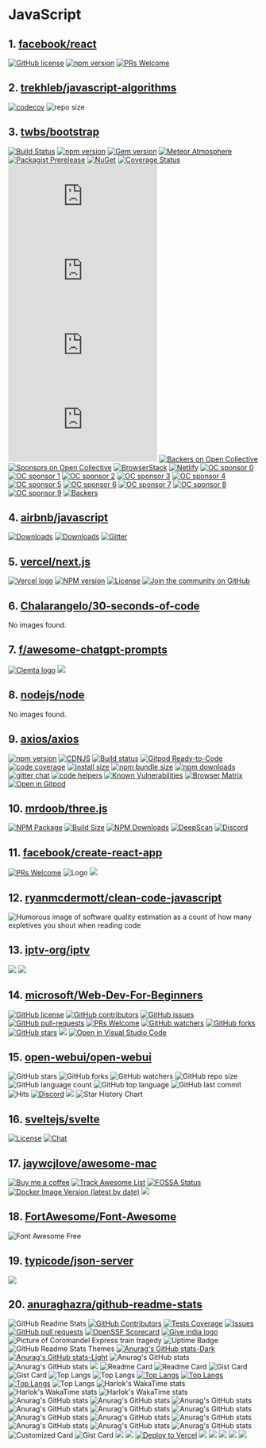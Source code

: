 <!-- 这是由脚本自动生成的文件，请勿直接修改此文件！ -->

# JavaScript

## 1. [facebook/react](https://github.com/facebook/react)

[![GitHub license](https://img.shields.io/badge/license-MIT-blue.svg)](https://github.com/facebook/react/blob/main/LICENSE)
[![npm version](https://img.shields.io/npm/v/react.svg?style=flat)](https://www.npmjs.com/package/react)
[![PRs Welcome](https://img.shields.io/badge/PRs-welcome-brightgreen.svg)](https://legacy.reactjs.org/docs/how-to-contribute.html#your-first-pull-request)

## 2. [trekhleb/javascript-algorithms](https://github.com/trekhleb/javascript-algorithms)

[![codecov](https://codecov.io/gh/trekhleb/javascript-algorithms/branch/master/graph/badge.svg)](https://codecov.io/gh/trekhleb/javascript-algorithms)
![repo size](https://img.shields.io/github/repo-size/trekhleb/javascript-algorithms.svg)

## 3. [twbs/bootstrap](https://github.com/twbs/bootstrap)

[![Build Status](https://img.shields.io/github/actions/workflow/status/twbs/bootstrap/js.yml?branch=main&#38;label=JS%20Tests&#38;logo=github)](https://github.com/twbs/bootstrap/actions/workflows/js.yml?query=workflow%3AJS+branch%3Amain)
[![npm version](https://img.shields.io/npm/v/bootstrap?logo=npm&#38;logoColor=fff)](https://www.npmjs.com/package/bootstrap)
[![Gem version](https://img.shields.io/gem/v/bootstrap?logo=rubygems&#38;logoColor=fff)](https://rubygems.org/gems/bootstrap)
[![Meteor Atmosphere](https://img.shields.io/badge/meteor-twbs%3Abootstrap-blue?logo=meteor&#38;logoColor=fff)](https://atmospherejs.com/twbs/bootstrap)
[![Packagist Prerelease](https://img.shields.io/packagist/vpre/twbs/bootstrap?logo=packagist&#38;logoColor=fff)](https://packagist.org/packages/twbs/bootstrap)
[![NuGet](https://img.shields.io/nuget/vpre/bootstrap?logo=nuget&#38;logoColor=fff)](https://www.nuget.org/packages/bootstrap/absoluteLatest)
[![Coverage Status](https://img.shields.io/coveralls/github/twbs/bootstrap/main?logo=coveralls&#38;logoColor=fff)](https://coveralls.io/github/twbs/bootstrap?branch=main)
[![CSS gzip size](https://img.badgesize.io/twbs/bootstrap/main/dist/css/bootstrap.min.css?compression=gzip&#38;label=CSS%20gzip%20size)](https://github.com/twbs/bootstrap/blob/main/dist/css/bootstrap.min.css)
[![CSS Brotli size](https://img.badgesize.io/twbs/bootstrap/main/dist/css/bootstrap.min.css?compression=brotli&#38;label=CSS%20Brotli%20size)](https://github.com/twbs/bootstrap/blob/main/dist/css/bootstrap.min.css)
[![JS gzip size](https://img.badgesize.io/twbs/bootstrap/main/dist/js/bootstrap.min.js?compression=gzip&#38;label=JS%20gzip%20size)](https://github.com/twbs/bootstrap/blob/main/dist/js/bootstrap.min.js)
[![JS Brotli size](https://img.badgesize.io/twbs/bootstrap/main/dist/js/bootstrap.min.js?compression=brotli&#38;label=JS%20Brotli%20size)](https://github.com/twbs/bootstrap/blob/main/dist/js/bootstrap.min.js)
[![Backers on Open Collective](https://img.shields.io/opencollective/backers/bootstrap?logo=opencollective&#38;logoColor=fff)](#backers)
[![Sponsors on Open Collective](https://img.shields.io/opencollective/sponsors/bootstrap?logo=opencollective&#38;logoColor=fff)](#sponsors)
[![BrowserStack](https://live.browserstack.com/images/opensource/browserstack-logo.svg)](https://www.browserstack.com/)
[![Netlify](https://www.netlify.com/v3/img/components/full-logo-light.svg)](https://www.netlify.com/)
[![OC sponsor 0](https://opencollective.com/bootstrap/sponsor/0/avatar.svg)](https://opencollective.com/bootstrap/sponsor/0/website)
[![OC sponsor 1](https://opencollective.com/bootstrap/sponsor/1/avatar.svg)](https://opencollective.com/bootstrap/sponsor/1/website)
[![OC sponsor 2](https://opencollective.com/bootstrap/sponsor/2/avatar.svg)](https://opencollective.com/bootstrap/sponsor/2/website)
[![OC sponsor 3](https://opencollective.com/bootstrap/sponsor/3/avatar.svg)](https://opencollective.com/bootstrap/sponsor/3/website)
[![OC sponsor 4](https://opencollective.com/bootstrap/sponsor/4/avatar.svg)](https://opencollective.com/bootstrap/sponsor/4/website)
[![OC sponsor 5](https://opencollective.com/bootstrap/sponsor/5/avatar.svg)](https://opencollective.com/bootstrap/sponsor/5/website)
[![OC sponsor 6](https://opencollective.com/bootstrap/sponsor/6/avatar.svg)](https://opencollective.com/bootstrap/sponsor/6/website)
[![OC sponsor 7](https://opencollective.com/bootstrap/sponsor/7/avatar.svg)](https://opencollective.com/bootstrap/sponsor/7/website)
[![OC sponsor 8](https://opencollective.com/bootstrap/sponsor/8/avatar.svg)](https://opencollective.com/bootstrap/sponsor/8/website)
[![OC sponsor 9](https://opencollective.com/bootstrap/sponsor/9/avatar.svg)](https://opencollective.com/bootstrap/sponsor/9/website)
[![Backers](https://opencollective.com/bootstrap/backers.svg?width=890)](https://opencollective.com/bootstrap#backers)

## 4. [airbnb/javascript](https://github.com/airbnb/javascript)

[![Downloads](https://img.shields.io/npm/dm/eslint-config-airbnb.svg)](https://www.npmjs.com/package/eslint-config-airbnb)
[![Downloads](https://img.shields.io/npm/dm/eslint-config-airbnb-base.svg)](https://www.npmjs.com/package/eslint-config-airbnb-base)
[![Gitter](https://badges.gitter.im/Join%20Chat.svg)](https://gitter.im/airbnb/javascript?utm_source=badge&#38;utm_medium=badge&#38;utm_campaign=pr-badge)

## 5. [vercel/next.js](https://github.com/vercel/next.js)

[![Vercel logo](https://img.shields.io/badge/MADE%20BY%20Vercel-000000.svg?style=for-the-badge&#38;logo=Vercel&#38;labelColor=000)](https://vercel.com)
[![NPM version](https://img.shields.io/npm/v/next.svg?style=for-the-badge&#38;labelColor=000000)](https://www.npmjs.com/package/next)
[![License](https://img.shields.io/npm/l/next.svg?style=for-the-badge&#38;labelColor=000000)](https://github.com/vercel/next.js/blob/canary/license.md)
[![Join the community on GitHub](https://img.shields.io/badge/Join%20the%20community-blueviolet.svg?style=for-the-badge&#38;logo=Next.js&#38;labelColor=000000&#38;logoWidth=20)](https://github.com/vercel/next.js/discussions)

## 6. [Chalarangelo/30-seconds-of-code](https://github.com/Chalarangelo/30-seconds-of-code)

No images found.

## 7. [f/awesome-chatgpt-prompts](https://github.com/f/awesome-chatgpt-prompts)

[![Clemta logo](https://clemta.com/wp-content/uploads/2023/03/logo-clemta-com-1.png.webp)](https://clemta.com)
[![](https://contrib.rocks/image?repo=f/awesome-chatgpt-prompts)](https://github.com/f/awesome-chatgpt-prompts/graphs/contributors)

## 8. [nodejs/node](https://github.com/nodejs/node)

No images found.

## 9. [axios/axios](https://github.com/axios/axios)

[![npm version](https://img.shields.io/npm/v/axios.svg?style=flat-square)](https://www.npmjs.org/package/axios)
[![CDNJS](https://img.shields.io/cdnjs/v/axios.svg?style=flat-square)](https://cdnjs.com/libraries/axios)
[![Build status](https://img.shields.io/github/actions/workflow/status/axios/axios/ci.yml?branch=v1.x&#38;label=CI&#38;logo=github&#38;style=flat-square)](https://github.com/axios/axios/actions/workflows/ci.yml)
[![Gitpod Ready-to-Code](https://img.shields.io/badge/Gitpod-Ready--to--Code-blue?logo=gitpod&#38;style=flat-square)](https://gitpod.io/#https://github.com/axios/axios)
[![code coverage](https://img.shields.io/coveralls/mzabriskie/axios.svg?style=flat-square)](https://coveralls.io/r/mzabriskie/axios)
[![install size](https://img.shields.io/badge/dynamic/json?url=https://packagephobia.com/v2/api.json?p=axios&#38;query=$.install.pretty&#38;label=install%20size&#38;style=flat-square)](https://packagephobia.now.sh/result?p=axios)
[![npm bundle size](https://img.shields.io/bundlephobia/minzip/axios?style=flat-square)](https://bundlephobia.com/package/axios@latest)
[![npm downloads](https://img.shields.io/npm/dm/axios.svg?style=flat-square)](https://npm-stat.com/charts.html?package=axios)
[![gitter chat](https://img.shields.io/gitter/room/mzabriskie/axios.svg?style=flat-square)](https://gitter.im/mzabriskie/axios)
[![code helpers](https://www.codetriage.com/axios/axios/badges/users.svg)](https://www.codetriage.com/axios/axios)
[![Known Vulnerabilities](https://snyk.io/test/npm/axios/badge.svg)](https://snyk.io/test/npm/axios)
[![Browser Matrix](https://saucelabs.com/open_sauce/build_matrix/axios.svg)](https://saucelabs.com/u/axios)
[![Open in Gitpod](https://gitpod.io/button/open-in-gitpod.svg)](https://gitpod.io/#https://github.com/axios/axios/blob/main/examples/server.js)

## 10. [mrdoob/three.js](https://github.com/mrdoob/three.js)

[![NPM Package](https://img.shields.io/npm/v/three)](https://www.npmjs.com/package/three)
[![Build Size](https://badgen.net/bundlephobia/minzip/three)](https://bundlephobia.com/result?p=three)
[![NPM Downloads](https://img.shields.io/npm/dw/three)](https://www.npmtrends.com/three)
[![DeepScan](https://deepscan.io/api/teams/16600/projects/19901/branches/525701/badge/grade.svg)](https://deepscan.io/dashboard#view=project&#38;tid=16600&#38;pid=19901&#38;bid=525701)
[![Discord](https://img.shields.io/discord/685241246557667386)](https://discord.gg/56GBJwAnUS)

## 11. [facebook/create-react-app](https://github.com/facebook/create-react-app)

[![PRs Welcome](https://img.shields.io/badge/PRs-welcome-green.svg)](https://github.com/facebook/create-react-app/blob/main/CONTRIBUTING.md)
![Logo](https://create-react-app.dev/img/logo.svg)
[![](https://opencollective.com/create-react-app/contributors.svg?width=890&#38;button=false)](https://github.com/facebook/create-react-app/graphs/contributors)

## 12. [ryanmcdermott/clean-code-javascript](https://github.com/ryanmcdermott/clean-code-javascript)

![Humorous image of software quality estimation as a count of how many expletives
you shout when reading code](https://www.osnews.com/images/comics/wtfm.jpg)

## 13. [iptv-org/iptv](https://github.com/iptv-org/iptv)

[![](https://opencollective.com/iptv-org/backers.svg?width=890)](https://opencollective.com/iptv-org)
[![](https://opencollective.com/iptv-org/contributors.svg?width=890)](https://github.com/iptv-org/iptv/graphs/contributors)

## 14. [microsoft/Web-Dev-For-Beginners](https://github.com/microsoft/Web-Dev-For-Beginners)

[![GitHub license](https://img.shields.io/github/license/microsoft/Web-Dev-For-Beginners.svg)](https://github.com/microsoft/Web-Dev-For-Beginners/blob/master/LICENSE)
[![GitHub contributors](https://img.shields.io/github/contributors/microsoft/Web-Dev-For-Beginners.svg)](https://GitHub.com/microsoft/Web-Dev-For-Beginners/graphs/contributors/)
[![GitHub issues](https://img.shields.io/github/issues/microsoft/Web-Dev-For-Beginners.svg)](https://GitHub.com/microsoft/Web-Dev-For-Beginners/issues/)
[![GitHub pull-requests](https://img.shields.io/github/issues-pr/microsoft/Web-Dev-For-Beginners.svg)](https://GitHub.com/microsoft/Web-Dev-For-Beginners/pulls/)
[![PRs Welcome](https://img.shields.io/badge/PRs-welcome-brightgreen.svg?style=flat-square)](http://makeapullrequest.com)
[![GitHub watchers](https://img.shields.io/github/watchers/microsoft/Web-Dev-For-Beginners.svg?style=social&#38;label=Watch&#38;maxAge=2592000)](https://GitHub.com/microsoft/Web-Dev-For-Beginners/watchers/)
[![GitHub forks](https://img.shields.io/github/forks/microsoft/Web-Dev-For-Beginners.svg?style=social&#38;label=Fork&#38;maxAge=2592000)](https://GitHub.com/microsoft/Web-Dev-For-Beginners/network/)
[![GitHub stars](https://img.shields.io/github/stars/microsoft/Web-Dev-For-Beginners.svg?style=social&#38;label=Star&#38;maxAge=2592000)](https://GitHub.com/microsoft/Web-Dev-For-Beginners/stargazers/)
[![](https://dcbadge.vercel.app/api/server/ByRwuEEgH4)](https://discord.gg/zxKYvhSnVp?WT.mc_id=academic-000002-leestott)
[![Open in Visual Studio Code](https://img.shields.io/static/v1?logo=visualstudiocode&#38;label=&#38;message=Open%20in%20Visual%20Studio%20Code&#38;labelColor=2c2c32&#38;color=007acc&#38;logoColor=007acc)](https://open.vscode.dev/microsoft/Web-Dev-For-Beginners)

## 15. [open-webui/open-webui](https://github.com/open-webui/open-webui)

![GitHub stars](https://img.shields.io/github/stars/open-webui/open-webui?style=social)
![GitHub forks](https://img.shields.io/github/forks/open-webui/open-webui?style=social)
![GitHub watchers](https://img.shields.io/github/watchers/open-webui/open-webui?style=social)
![GitHub repo size](https://img.shields.io/github/repo-size/open-webui/open-webui)
![GitHub language count](https://img.shields.io/github/languages/count/open-webui/open-webui)
![GitHub top language](https://img.shields.io/github/languages/top/open-webui/open-webui)
![GitHub last commit](https://img.shields.io/github/last-commit/open-webui/open-webui?color=red)
![Hits](https://hits.seeyoufarm.com/api/count/incr/badge.svg?url=https%3A%2F%2Fgithub.com%2Follama-webui%2Follama-wbui&#38;count_bg=%2379C83D&#38;title_bg=%23555555&#38;icon=&#38;icon_color=%23E7E7E7&#38;title=hits&#38;edge_flat=false)
[![Discord](https://img.shields.io/badge/Discord-Open_WebUI-blue?logo=discord&#38;logoColor=white)](https://discord.gg/5rJgQTnV4s)
[![](https://img.shields.io/static/v1?label=Sponsor&#38;message=%E2%9D%A4&#38;logo=GitHub&#38;color=%23fe8e86)](https://github.com/sponsors/tjbck)
![Star History Chart](https://api.star-history.com/svg?repos=open-webui/open-webui&#38;type=Date)

## 16. [sveltejs/svelte](https://github.com/sveltejs/svelte)

[![License](https://img.shields.io/npm/l/svelte.svg)](LICENSE.md)
[![Chat](https://img.shields.io/discord/457912077277855764?label=chat&#38;logo=discord)](https://svelte.dev/chat)

## 17. [jaywcjlove/awesome-mac](https://github.com/jaywcjlove/awesome-mac)

[![Buy me a coffee](https://img.shields.io/badge/Buy%20me%20a%20coffee-048754?logo=buymeacoffee)](https://jaywcjlove.github.io/#/sponsor)
[![Track Awesome List](https://www.trackawesomelist.com/badge.svg)](https://www.trackawesomelist.com/jaywcjlove/awesome-mac/)
[![FOSSA Status](https://app.fossa.io/api/projects/git%2Bgithub.com%2Fjaywcjlove%2Fawesome-mac.svg?type=shield)](https://app.fossa.io/projects/git%2Bgithub.com%2Fjaywcjlove%2Fawesome-mac?ref=badge_shield)
[![Docker Image Version (latest by date)](https://img.shields.io/docker/v/wcjiang/awesome-mac?logo=docker)](https://hub.docker.com/r/wcjiang/awesome-mac)
[![](https://opencollective.com/awesome-mac/contributors.svg?width=890)](https://github.com/jaywcjlove/awesome-mac/graphs/contributors)

## 18. [FortAwesome/Font-Awesome](https://github.com/FortAwesome/Font-Awesome)

![Font Awesome Free](https://img.fortawesome.com/349cfdf6/fa-free-logo.svg)

## 19. [typicode/json-server](https://github.com/typicode/json-server)

[![](https://jsonplaceholder.typicode.com/mockend.svg)](https://mockend.com/)

## 20. [anuraghazra/github-readme-stats](https://github.com/anuraghazra/github-readme-stats)

![GitHub Readme Stats](https://res.cloudinary.com/anuraghazra/image/upload/v1594908242/logo_ccswme.svg)
[![GitHub Contributors](https://img.shields.io/github/contributors/anuraghazra/github-readme-stats)](https://github.com/anuraghazra/github-readme-stats/graphs/contributors)
[![Tests Coverage](https://codecov.io/gh/anuraghazra/github-readme-stats/branch/master/graph/badge.svg)](https://codecov.io/gh/anuraghazra/github-readme-stats)
[![Issues](https://img.shields.io/github/issues/anuraghazra/github-readme-stats?color=0088ff)](https://github.com/anuraghazra/github-readme-stats/issues)
[![GitHub pull requests](https://img.shields.io/github/issues-pr/anuraghazra/github-readme-stats?color=0088ff)](https://github.com/anuraghazra/github-readme-stats/pulls)
[![OpenSSF Scorecard](https://api.securityscorecards.dev/projects/github.com/anuraghazra/github-readme-stats/badge)](https://securityscorecards.dev/viewer/?uri=github.com/anuraghazra/github-readme-stats)
[![Give india logo](https://cfstatic.give.do/logo.png)](https://indiafightscorona.giveindia.org)
![Picture of Coromandel Express train tragedy](https://cfstatic.give.do/910ede2a-7892-43fe-8c8a-dea45e96d950.webp)
![Uptime Badge](https://img.shields.io/endpoint?url=https%3A%2F%2Fgithub-readme-stats-git-monitoring-github-readme-stats-team.vercel.app%2Fapi%2Fstatus%2Fup%3Ftype%3Dshields)
![GitHub Readme Stats Themes](https://res.cloudinary.com/anuraghazra/image/upload/v1595174536/grs-themes_l4ynja.png)
[![Anurag&#39;s GitHub stats-Dark](https://github-readme-stats.vercel.app/api?username=anuraghazra&#38;show_icons=true&#38;theme=dark#gh-dark-mode-only)](https://github.com/anuraghazra/github-readme-stats#responsive-card-theme#gh-dark-mode-only)
[![Anurag&#39;s GitHub stats-Light](https://github-readme-stats.vercel.app/api?username=anuraghazra&#38;show_icons=true&#38;theme=default#gh-light-mode-only)](https://github.com/anuraghazra/github-readme-stats#responsive-card-theme#gh-light-mode-only)
![Anurag&#39;s GitHub stats](https://github-readme-stats.vercel.app/api?username=anuraghazra&#38;show_icons=true&#38;theme=transparent)
![Anurag&#39;s GitHub stats](https://github-readme-stats.vercel.app/api?username=anuraghazra&#38;show_icons=true&#38;bg_color=00000000)
![](https://github-readme-stats.vercel.app/api?username=anuraghazra&#38;show_icons=true)
![Readme Card](https://github-readme-stats.vercel.app/api/pin/?username=anuraghazra&#38;repo=github-readme-stats)
![Readme Card](https://github-readme-stats.vercel.app/api/pin/?username=anuraghazra&#38;repo=github-readme-stats&#38;show_owner=true)
![Gist Card](https://github-readme-stats.vercel.app/api/gist?id=bbfce31e0217a3689c8d961a356cb10d)
![Gist Card](https://github-readme-stats.vercel.app/api/gist?id=bbfce31e0217a3689c8d961a356cb10d&#38;show_owner=true)
![Top Langs](https://github-readme-stats.vercel.app/api/top-langs/?username=anuraghazra)
![Top Langs](https://github-readme-stats.vercel.app/api/top-langs/?username=anuraghazra&#38;layout=compact)
[![Top Langs](https://github-readme-stats.vercel.app/api/top-langs/?username=anuraghazra&#38;layout=donut)](https://github.com/anuraghazra/github-readme-stats)
[![Top Langs](https://github-readme-stats.vercel.app/api/top-langs/?username=anuraghazra&#38;layout=donut-vertical)](https://github.com/anuraghazra/github-readme-stats)
[![Top Langs](https://github-readme-stats.vercel.app/api/top-langs/?username=anuraghazra&#38;layout=pie)](https://github.com/anuraghazra/github-readme-stats)
![Top Langs](https://github-readme-stats.vercel.app/api/top-langs/?username=anuraghazra&#38;hide_progress=true)
![Harlok&#39;s WakaTime stats](https://github-readme-stats.vercel.app/api/wakatime?username=ffflabs)
![Harlok&#39;s WakaTime stats](https://github-readme-stats.vercel.app/api/wakatime?username=ffflabs&#38;hide_progress=true)
![Harlok&#39;s WakaTime stats](https://github-readme-stats.vercel.app/api/wakatime?username=ffflabs&#38;layout=compact)
![Anurag&#39;s GitHub stats](https://github-readme-stats.vercel.app/api?username=anuraghazra)
![Anurag&#39;s GitHub stats](https://github-readme-stats.vercel.app/api?username=anuraghazra&#38;hide=contribs,issues)
![Anurag&#39;s GitHub stats](https://github-readme-stats.vercel.app/api?username=anuraghazra&#38;show_icons=true&#38;show=reviews,discussions_started,discussions_answered,prs_merged,prs_merged_percentage)
![Anurag&#39;s GitHub stats](https://github-readme-stats.vercel.app/api?username=anuraghazra&#38;hide=issues&#38;show_icons=true)
![Anurag&#39;s GitHub stats](https://github-readme-stats.vercel.app/api?username=anuraghazra&#38;rank_icon=github)
![Anurag&#39;s GitHub stats](https://github-readme-stats.vercel.app/api?username=anuraghazra&#38;rank_icon=percentile)
![Anurag&#39;s GitHub stats](https://github-readme-stats.vercel.app/api?username=anuraghazra&#38;border_color=2e4058)
![Anurag&#39;s GitHub stats](https://github-readme-stats.vercel.app/api?username=anuraghazra&#38;include_all_commits=true)
![Anurag&#39;s GitHub stats](https://github-readme-stats.vercel.app/api?username=anuraghazra&#38;show_icons=true&#38;theme=radical)
![Anurag&#39;s GitHub stats](https://github-readme-stats.vercel.app/api?username=anuraghazra&#38;bg_color=30,e96443,904e95&#38;title_color=fff&#38;text_color=fff)
![Anurag&#39;s GitHub stats](https://github-readme-stats.vercel.app/api/?username=anuraghazra&#38;show_icons=true&#38;title_color=fff&#38;icon_color=79ff97&#38;text_color=9f9f9f&#38;bg_color=151515)
![Anurag&#39;s GitHub stats](https://github-readme-stats.vercel.app/api/?username=anuraghazra&#38;locale=es)
![Customized Card](https://github-readme-stats.vercel.app/api/pin?username=anuraghazra&#38;repo=github-readme-stats&#38;title_color=fff&#38;icon_color=f9f9f9&#38;text_color=9f9f9f&#38;bg_color=151515)
![Gist Card](https://github-readme-stats.vercel.app/api/gist?id=bbfce31e0217a3689c8d961a356cb10d&#38;theme=calm)
[![](https://github-readme-stats.vercel.app/api/top-langs?username=anuraghazra&#38;layout=compact&#38;langs_count=8&#38;card_width=320)](https://github.com/anuraghazra/convoychat)
[![](https://github-readme-stats.vercel.app/api/pin/?username=anuraghazra&#38;repo=convoychat)](https://github.com/anuraghazra/convoychat)
[![Deploy to Vercel](https://vercel.com/button)](https://vercel.com/import/project?template=https://github.com/anuraghazra/github-readme-stats)
![](https://files.catbox.moe/pcxk33.png)
![](https://files.catbox.moe/b9oxey.png)
![](https://files.catbox.moe/3n76fh.png)
![](https://files.catbox.moe/mg5p04.png)
![](https://files.catbox.moe/0yclio.png)

